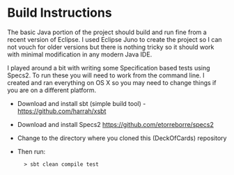 Build Instructions
=========================

The basic Java portion of the project should build and run fine from a recent version of Eclipse. I used Eclipse Juno to create the project so I can not vouch for older versions but there is nothing tricky so it should work with minimal modification in any modern Java IDE.

I played around a bit with writing some Specification based tests using Specs2. To run these you will need to work from the command line. I created and ran everything on OS X so you may need to change things if you are on a different platform.

* Download and install sbt (simple build tool) - https://github.com/harrah/xsbt
* Download and install Specs2 https://github.com/etorreborre/specs2
* Change to the directory where you cloned this (DeckOfCards) repository
* Then run:

        > sbt clean compile test

